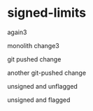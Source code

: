 # signed-limits

again3

monolith change3

git pushed change

another git-pushed change

unsigned and unflagged

unsigned and flagged
